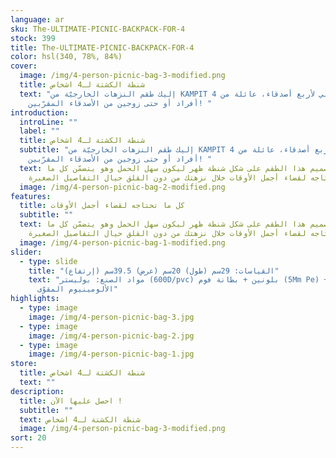 ```yaml
---
language: ar
sku: The-ULTIMATE-PICNIC-BACKPACK-FOR-4
stock: 399
title: The-ULTIMATE-PICNIC-BACKPACK-FOR-4
color: hsl(340, 78%, 84%)
cover:
  image: /img/4-person-picnic-bag-3-modified.png
  title: شنطة الكشتة لـ4 اشخاص
  text: "إليك طقم النزهات الخارجيّة من KAMPIT المثالي لأربع أصدقاء، عائلة من 4
    أفراد أو حتى زوجين من الأصدقاء المقرّبين! "
introduction:
  introLine: ""
  label: ""
  title: شنطة الكشتة لـ4 اشخاص
  subtitle: "إليك طقم النزهات الخارجيّة من KAMPIT المثالي لأربع أصدقاء، عائلة من 4
    أفراد أو حتى زوجين من الأصدقاء المقرّبين! "
  text: تمّ تصميم هذا الطقم على شكل شنطة ظهر ليكون سهل الحمل وهو يتضمّن كل ما
    تحتاجه لقضاء أجمل الأوقات خلال نزهتك من دون القلق حيال التفاصيل الصغيرة!
  image: /img/4-person-picnic-bag-2-modified.png
features:
  title: كل ما تحتاجه لقضاء أجمل الأوقات
  subtitle: ""
  text: تمّ تصميم هذا الطقم على شكل شنطة ظهر ليكون سهل الحمل وهو يتضمّن كل ما
    تحتاجه لقضاء أجمل الأوقات خلال نزهتك من دون القلق حيال التفاصيل الصغيرة!
  image: /img/4-person-picnic-bag-1-modified.png
slider:
  - type: slide
    title: "القياسات: 29سم (طول) 20سم (عرض) 39.5سم (إرتفاع)"
    text: "مواد الصنع: بوليستر (600D/pvc) بلونين + بطانة فوم (5Mm Pe) + حواف من ورق
      الألومينيوم المقوّى"
highlights:
  - type: image
    image: /img/4-person-picnic-bag-3.jpg
  - type: image
    image: /img/4-person-picnic-bag-2.jpg
  - type: image
    image: /img/4-person-picnic-bag-1.jpg
store:
  title: شنطة الكشتة لـ4 اشخاص
  text: ""
description:
  title: احصل عليها الآن !
  subtitle: ""
  text: شنطة الكشتة لـ4 اشخاص
  image: /img/4-person-picnic-bag-3-modified.png
sort: 20
---
```

